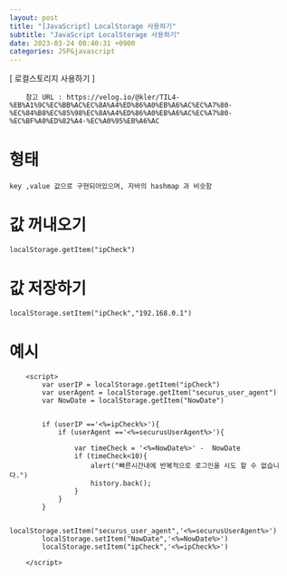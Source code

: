 ```yaml
---  
layout: post  
title: "[JavaScript] LocalStorage 사용하기"  
subtitle: "JavaScript LocalStorage 사용하기"  
date: 2023-03-24 08:40:31 +0900  
categories: JSP&javascript  
---  
```

[ 로컬스토리지 사용하기 ]  
		  
		참고 URL : https://velog.io/@kler/TIL4-%EB%A1%9C%EC%BB%AC%EC%8A%A4%ED%86%A0%EB%A6%AC%EC%A7%80-%EC%84%B8%EC%85%98%EC%8A%A4%ED%86%A0%EB%A6%AC%EC%A7%80-%EC%BF%A0%ED%82%A4-%EC%A0%95%EB%A6%AC  
  
		  
  
# 형태  
	key ,value 값으로 구현되어있으며, 자바의 hashmap 과 비슷함  
	  
  
# 값 꺼내오기   
  
	localStorage.getItem("ipCheck")  
	  
# 값 저장하기  
  
	localStorage.setItem("ipCheck","192.168.0.1")  
  
  
  
# 예시  
  
		<script>  
			var userIP = localStorage.getItem("ipCheck")  
			var userAgent = localStorage.getItem("securus_user_agent")  
			var NowDate = localStorage.getItem("NowDate")  
			  
			  
			if (userIP =='<%=ipCheck%>'){  
				if (userAgent =='<%=securusUserAgent%>'){  
  
					var timeCheck = '<%=NowDate%>' -  NowDate  
					if (timeCheck<10){  
						alert("빠른시간내에 반복적으로 로그인을 시도 할 수 없습니다.")  
						history.back();  
					}					  
				}  
			}  
			  
			localStorage.setItem("securus_user_agent",'<%=securusUserAgent%>')  
			localStorage.setItem("NowDate",'<%=NowDate%>')  
			localStorage.setItem("ipCheck",'<%=ipCheck%>')  
			  
		</script>  
                                                                                                                                                                                                                                                                                                                                                                                                                                                                                                                                                                                                                                                                                                                                                                                                                                                                                                                                                                                                                                                                                                                                               
